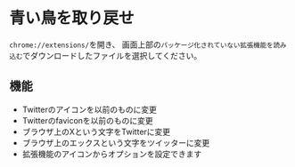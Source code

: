# 青い鳥を取り戻せ
`chrome://extensions/`を開き、
画面上部の`パッケージ化されていない拡張機能を読み込む`でダウンロードしたファイルを選択してください。

## 機能
- Twitterのアイコンを以前のものに変更
- Twitterのfaviconを以前のものに変更
- ブラウザ上のXという文字をTwitterに変更
- ブラウザ上のエックスという文字をツイッターに変更
- 拡張機能のアイコンからオプションを設定できます